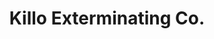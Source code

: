 ---
title: "Killo Exterminating Co."
url: /charlotte/killo-exterminating-co/
shop: Schädlingsbekämpfung
---